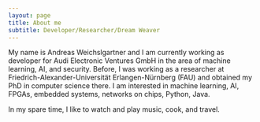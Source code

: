 ```yaml
---
layout: page
title: About me
subtitle: Developer/Researcher/Dream Weaver
---
```


My name is Andreas Weichslgartner and I am currently working as developer for Audi Electronic Ventures GmbH in the area of machine learning, AI, and security. Before, I was working as a researcher at Friedrich-Alexander-Universität Erlangen-Nürnberg (FAU) and obtained my PhD in computer science there. I am interested in machine learning, AI, FPGAs, embedded systems, networks on chips, Python, Java.

In my spare time, I like to watch and play music, cook, and travel.
